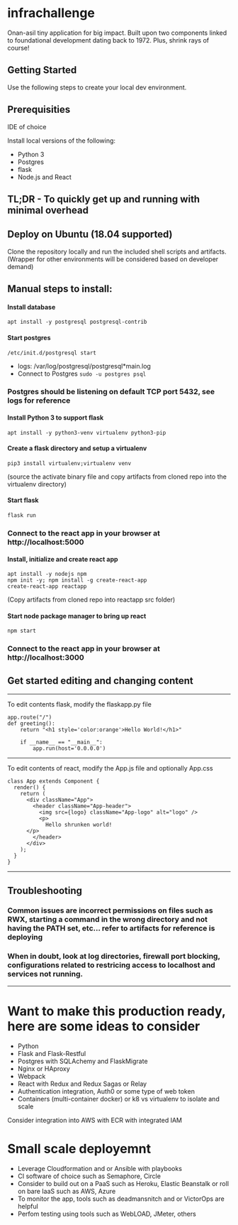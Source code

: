 # infrachallenge

Onan-asil tiny application for big impact.  Built upon two components linked to foundational development dating back to 1972.  Plus, shrink rays of course!

## Getting Started

Use the following steps to create your local dev environment. 

## Prerequisities

IDE of choice

Install local versions of the following:

- Python 3
- Postgres
- flask
- Node.js and React


## TL;DR - To quickly get up and running with minimal overhead
## Deploy on Ubuntu (18.04 supported)
Clone the repository locally and run the included shell scripts and artifacts.  (Wrapper for other environments will be considered based on developer demand)

## Manual steps to install:

#### Install database
```
apt install -y postgresql postgresql-contrib
```
#### Start postgres
```
/etc/init.d/postgresql start
```
- logs: /var/log/postgresql/postgresql*main.log
- Connect to Postgres 
  ``` sudo -u postgres psql ```
### Postgres should be listening on default TCP port 5432, see logs for reference
  
#### Install Python 3 to support flask
```
apt install -y python3-venv virtualenv python3-pip
```
#### Create a flask directory and setup a virtualenv
```
pip3 install virtualenv;virtualenv venv
```
(source the activate binary file and copy artifacts from cloned repo into the virtualenv directory)
#### Start flask
```
flask run
```
### Connect to the react app in your browser at http://localhost:5000

#### Install, initialize and create react app
```
apt install -y nodejs npm
npm init -y; npm install -g create-react-app
create-react-app reactapp
```
(Copy artifacts from cloned repo into reactapp src folder)
#### Start node package manager to bring up react
```
npm start
```
### Connect to the react app in your browser at http://localhost:3000

## Get started editing and changing content
---
To edit contents flask, modify the flaskapp.py file
```
app.route("/")
def greeting():
    return "<h1 style='color:orange'>Hello World!</h1>"

    if __name__ == "__main__":
        app.run(host='0.0.0.0')
```
---
To edit contents of react, modify the App.js file and optionally App.css
```
class App extends Component {
  render() {
    return (
      <div className="App">
        <header className="App-header">
          <img src={logo} className="App-logo" alt="logo" />
          <p>
            Hello shrunken world!
	  </p>
        </header>
      </div>
    );
  }
}
```

---
## Troubleshooting
### Common issues are incorrect permissions on files such as RWX, starting a command in the wrong directory and not having the PATH set, etc... refer to artifacts for reference is deploying
### When in doubt, look at log directories, firewall port blocking, configurations related to restricing access to localhost and services not running.

---
# Want to make this production ready, here are some ideas to consider

- Python
- Flask and Flask-Restful
- Postgres with SQLAchemy and FlaskMigrate
- Nginx or HAproxy
- Webpack
- React with Redux and Redux Sagas or Relay
- Authentication integration, Auth0 or some type of web token
- Containers (multi-container docker) or k8 vs virtualenv to isolate and scale

Consider integration into AWS with ECR with integrated IAM

# Small scale deployemnt

- Leverage Cloudformation and or Ansible with playbooks
- CI software of choice such as Semaphore, Circle
- Consider to build out on a PaaS such as Heroku, Elastic Beanstalk or roll on bare IaaS such as AWS, Azure
- To monitor the app, tools such as deadmansnitch and or VictorOps are helpful
- Perfom testing using tools such as WebLOAD, JMeter, others
